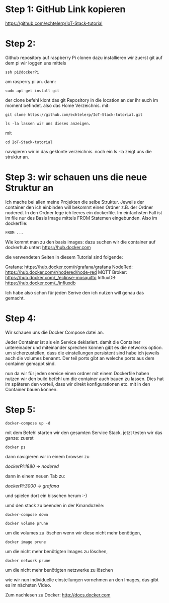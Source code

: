 # Step 1: GitHub Link kopieren 
https://github.com/echtelerp/IoT-Stack-tutorial

# Step 2: 
Github repository auf raspberry Pi clonen
dazu installieren wir zuerst git auf dem pi
wir loggen uns mittels 

```
ssh pi@dockerPi
```

am rasperry pi an.
dann:

```
sudo apt-get install git
```

der clone befehl klont das git Repository in die location an der ihr euch im moment befindet. also das Home Verzeichnis. 
mit:

```
git clone https://github.com/echtelerp/IoT-Stack-tutorial.git 
```

```
ls -la lassen wir uns dieses anzeigen. 
```
mit 

```
cd IoT-Stack-tutorial
```

navigieren wir in das geklonte verzeichnis. 
 noch ein ls -la 
 zeigt uns die struktur an. 

# Step 3: wir schauen uns die neue Struktur an

Ich mache bei allen meine Projekten die selbe Struktur.
Jeweils der container den ich einbinden will bekommt einen Ordner 
z.B. der Ordner nodered. 
In den Ordner lege ich leeres ein dockerfile. 
Im einfachsten Fall ist im file nur des Basis Image mittels FROM  Statemen eingebunden. Also im dockerfile: 

```
FROM ...
```

Wie kommt man zu den basis images: 
dazu suchen wir die container auf dockerhub unter:
https://hub.docker.com

die verwendeten Seiten in diesem Tutorial sind folgende:

Grafana: https://hub.docker.com/r/grafana/grafana
NodeRed: https://hub.docker.com/r/nodered/node-red
MQTT Broker: https://hub.docker.com/_/eclipse-mosquitto
InfluxDB: https://hub.docker.com/_/influxdb

Ich habe also schon für jeden Serive den ich nutzen will genau das gemacht. 

# Step 4: 
Wir schauen uns die Docker Compose datei an. 

Jeder Container ist als ein Service deklariert. 
damit die Container untereinader und miteinander sprechen können gibt es die networks option. 
um sicherzustellen, dass die einstellungen persistent sind habe ich jeweils auch die volumes benannt. 
Der teil ports gibt an weleche ports aus dem container gemappt sind. 

nun da wir für jeden service einen ordner mit einem Dockerfile haben nutzen wir den build befehl um die container auch bauen zu lassen. Dies hat im späteren den vorteil, dass wir direkt konfigurationen etc. mit in den Container bauen können. 


# Step 5: 

```
docker-compose up -d 
```

mit dem Befehl starten wir den gesamten Service Stack. 
jetzt testen wir das ganze: 
zuerst 

```
docker ps
```

dann navigieren wir in einem browser zu

*dockerPi:1880 -> nodered*

dann in einem neuen Tab zu: 

*dockerPi:3000 -> grafana*

und spielen dort ein bisschen herum :-) 

umd den stack zu beenden in der Kmandozeile:

```
docker-compose down
```

```
docker volume prune
```

um die volumes zu löschen wenn wir diese nicht mehr benötigen, 

```
docker image prune 
```

um die nicht mehr benötigten Images zu löschen, 

```
docker network prune 
```

um die nicht mehr benötigten netzwerke zu löschen

wie wir nun individuelle einstellungen vornehmen an den Images, 
das gibt es im nächsten Video. 

Zum nachlesen zu Docker: 
http://docs.docker.com

